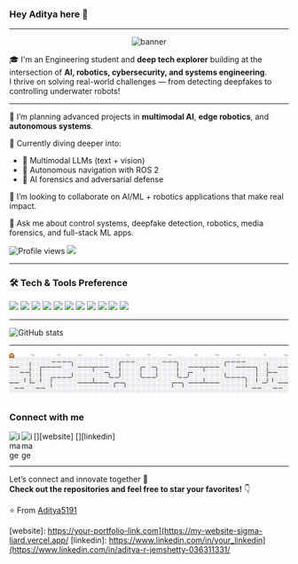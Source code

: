 ### Hey Aditya here 👋

---

<p align="center">
  <img width="1800" height="597" alt="banner" src="https://github.com/user-attachments/assets/0aac8eb6-f9a3-4619-8760-56f834e72d7e" />
</p>

🎓 I'm an Engineering student and **deep tech explorer** building at the intersection of **AI, robotics, cybersecurity, and systems engineering**.  
I thrive on solving real-world challenges — from detecting deepfakes to controlling underwater robots!



---

 🔭 I’m planning advanced projects in **multimodal AI**, **edge robotics**, and **autonomous systems**.

 🌱 Currently diving deeper into:
 - 🧠 Multimodal LLMs (text + vision)
 - 🤖 Autonomous navigation with ROS 2
 - 🔐 AI forensics and adversarial defense

 👯 I’m looking to collaborate on AI/ML + robotics applications that make real impact.

 💬 Ask me about control systems, deepfake detection, robotics, media forensics, and full-stack ML apps.

![Profile views](https://gpvc.arturio.dev/Aditya5191)  <img src="https://img.shields.io/github/followers/Aditya5191?label=Follow" />

---

### 🛠️ Tech & Tools Preference

<img src="https://img.shields.io/badge/-Python-black?style=flat&logo=python&logoColor=white"> <img src="https://img.shields.io/badge/-C/C++-00599C?style=flat&logo=c%2B%2B&logoColor=white"> <img src="https://img.shields.io/badge/-PyTorch-ee4c2c?style=flat&logo=pytorch&logoColor=white"> <img src="https://img.shields.io/badge/-OpenCV-5C3EE8?style=flat&logo=opencv&logoColor=white"> <img src="https://img.shields.io/badge/-ROS%202-22314E?style=flat&logo=robotframework&logoColor=white"> <img src="https://img.shields.io/badge/-Gazebo-111111?style=flat&logo=autodesk&logoColor=white"> <img src="https://img.shields.io/badge/-Flask-000000?style=flat&logo=flask&logoColor=white"> <img src="https://img.shields.io/badge/-Java-F89820?style=flat&logo=java&logoColor=white"> <img src="https://img.shields.io/badge/-JavaScript-yellow?style=flat&logo=javascript&logoColor=black"> <img src="https://img.shields.io/badge/-Scikit--Learn-F7931E?style=flat&logo=scikit-learn&logoColor=white"> <img src="https://img.shields.io/badge/-TensorFlow-FF6F00?style=flat&logo=tensorflow&logoColor=white">

---

![GitHub stats](https://github-readme-stats.vercel.app/api?username=Aditya5191&show_icons=true&hide_border=true)

---
<picture>
  <source media="(prefers-color-scheme: dark)" srcset="https://raw.githubusercontent.com/Aditya5191/Aditya5191/output/pacman-contribution-graph-dark.svg">
  <source media="(prefers-color-scheme: light)" srcset="https://raw.githubusercontent.com/Aditya5191/Aditya5191/output/pacman-contribution-graph.svg">
  <img alt="pacman contribution graph" src="https://raw.githubusercontent.com/Aditya5191/Aditya5191/output/pacman-contribution-graph.svg">
</picture>

###

###  Connect with me

[<img align="left" width="22px" alt="image" src="https://github.com/user-attachments/assets/9fba11dd-3ca6-415a-a191-7e5ad5fb0364" />][website]   [<img align="left" width="22px" alt="image" src="https://github.com/user-attachments/assets/824d2c8a-978f-4d7c-b086-51f3ba5774b1" />][linkedin]

<br/>


---

Let’s connect and innovate together 🚀  
**Check out the repositories and feel free to star your favorites!** 👇

:star: From [Aditya5191](https://github.com/Aditya5191)

[website]: https://your-portfolio-link.com](https://my-website-sigma-liard.vercel.app/
[linkedin]: https://www.linkedin.com/in/your_linkedin](https://www.linkedin.com/in/aditya-r-jemshetty-036311331/












